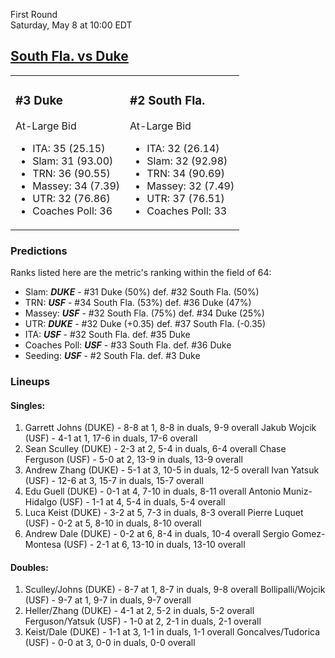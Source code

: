 First Round  
Saturday, May 8 at 10:00 EDT
## [South Fla. vs Duke](https://www.ncaa.com/game/5833371) 

<table><tr><td>  

### #3 Duke  

At-Large Bid  
- ITA: 35 (25.15)  
- Slam: 31 (93.00)  
- TRN: 36 (90.55)  
- Massey: 34 (7.39)  
- UTR: 32 (76.86)  
- Coaches Poll: 36  

</td><td>  

### #2 South Fla.  

At-Large Bid  
- ITA: 32 (26.14)  
- Slam: 32 (92.98)  
- TRN: 34 (90.69)  
- Massey: 32 (7.49)  
- UTR: 37 (76.51)  
- Coaches Poll: 33  

</td></tr></table>  

 ### Predictions  

Ranks listed here are the metric's ranking within the field of 64:  
- Slam: ***DUKE*** - #31 Duke (50%) def. #32 South Fla. (50%)  
- TRN: ***USF*** - #34 South Fla. (53%) def. #36 Duke (47%)  
- Massey: ***USF*** - #32 South Fla. (75%) def. #34 Duke (25%)  
- UTR: ***DUKE*** - #32 Duke (+0.35) def. #37 South Fla. (-0.35)  
- ITA: ***USF*** - #32 South Fla. def. #35 Duke  
- Coaches Poll: ***USF*** - #33 South Fla. def. #36 Duke  
- Seeding: ***USF*** - #2 South Fla. def. #3 Duke  

 ### Lineups  

 #### Singles:  
1. Garrett Johns (DUKE) - 8-8 at 1, 8-8 in duals, 9-9 overall
  Jakub Wojcik (USF) - 4-1 at 1, 17-6 in duals, 17-6 overall
2. Sean Sculley (DUKE) - 2-3 at 2, 5-4 in duals, 6-4 overall
  Chase Ferguson (USF) - 5-0 at 2, 13-9 in duals, 13-9 overall
3. Andrew Zhang (DUKE) - 5-1 at 3, 10-5 in duals, 12-5 overall
  Ivan Yatsuk (USF) - 12-6 at 3, 15-7 in duals, 15-7 overall
4. Edu Guell (DUKE) - 0-1 at 4, 7-10 in duals, 8-11 overall
  Antonio Muniz-Hidalgo (USF) - 1-1 at 4, 5-4 in duals, 5-4 overall
5. Luca Keist (DUKE) - 3-2 at 5, 7-3 in duals, 8-3 overall
  Pierre Luquet (USF) - 0-2 at 5, 8-10 in duals, 8-10 overall
6. Andrew Dale (DUKE) - 0-2 at 6, 8-4 in duals, 10-4 overall
  Sergio Gomez-Montesa (USF) - 2-1 at 6, 13-10 in duals, 13-10 overall

 #### Doubles:  
1. Sculley/Johns (DUKE) - 8-7 at 1, 8-7 in duals, 9-8 overall
  Bollipalli/Wojcik (USF) - 9-7 at 1, 9-7 in duals, 9-7 overall
2. Heller/Zhang (DUKE) - 4-1 at 2, 5-2 in duals, 5-2 overall
  Ferguson/Yatsuk (USF) - 1-0 at 2, 2-1 in duals, 2-1 overall
3. Keist/Dale (DUKE) - 1-1 at 3, 1-1 in duals, 1-1 overall
  Goncalves/Tudorica (USF) - 0-0 at 3, 0-0 in duals, 0-0 overall